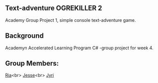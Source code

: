 ## Text-adventure OGREKILLER 2
Academy Group Project 1, simple console text-adventure game.
## Background
Academyn Accelerated Learning Program C# -group project for week 4. 
## Group Members:
[Ria](https://github.com/Leftythefish "https://github.com/Leftythefish")<br>
[Jesse](https://github.com/jessegeh "https://github.com/jessegeh")<br>
[Jyri](https://github.com/JyriLehtimaki "https://github.com/JyriLehtimaki")
